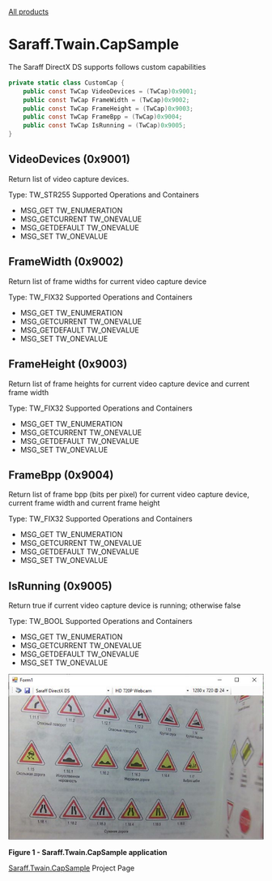 [All products](../)
# Saraff.Twain.CapSample

The Saraff DirectX DS supports follows custom capabilities

```c#
private static class CustomCap {
    public const TwCap VideoDevices = (TwCap)0x9001;
    public const TwCap FrameWidth = (TwCap)0x9002;
    public const TwCap FrameHeight = (TwCap)0x9003;
    public const TwCap FrameBpp = (TwCap)0x9004;
    public const TwCap IsRunning = (TwCap)0x9005;
}
```

## VideoDevices (0x9001)
Return list of video capture devices.

Type: TW_STR255
Supported Operations and Containers
* MSG_GET           TW_ENUMERATION
* MSG_GETCURRENT    TW_ONEVALUE
* MSG_GETDEFAULT    TW_ONEVALUE
* MSG_SET           TW_ONEVALUE

## FrameWidth (0x9002)
Return list of frame widths for current video capture device

Type: TW_FIX32
Supported Operations and Containers
* MSG_GET           TW_ENUMERATION
* MSG_GETCURRENT    TW_ONEVALUE
* MSG_GETDEFAULT    TW_ONEVALUE
* MSG_SET           TW_ONEVALUE

## FrameHeight (0x9003)
Return list of frame heights for current video capture device and current frame width

Type: TW_FIX32
Supported Operations and Containers
* MSG_GET           TW_ENUMERATION
* MSG_GETCURRENT    TW_ONEVALUE
* MSG_GETDEFAULT    TW_ONEVALUE
* MSG_SET           TW_ONEVALUE

## FrameBpp (0x9004)
Return list of frame bpp (bits per pixel) for current video capture device, current frame width and current frame height

Type: TW_FIX32
Supported Operations and Containers
* MSG_GET           TW_ENUMERATION
* MSG_GETCURRENT    TW_ONEVALUE
* MSG_GETDEFAULT    TW_ONEVALUE
* MSG_SET           TW_ONEVALUE

## IsRunning (0x9005)
Return true if current video capture device is running; otherwise false 

Type: TW_BOOL
Supported Operations and Containers
* MSG_GET           TW_ENUMERATION
* MSG_GETCURRENT    TW_ONEVALUE
* MSG_GETDEFAULT    TW_ONEVALUE
* MSG_SET           TW_ONEVALUE

![](./content/wnd2.jpg)

**Figure 1 - Saraff.Twain.CapSample application**

[Saraff.Twain.CapSample](https://github.com/saraff-9EB1047A4BEB4cef8506B29BA325BD5A/Saraff.Twain.DS.DirectX/tree/master/Saraff.Twain.CapSample) Project Page